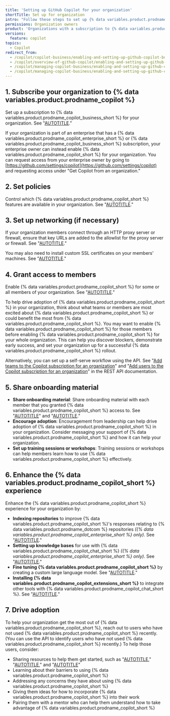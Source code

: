 ```yaml
---
title: 'Setting up GitHub Copilot for your organization'
shortTitle: Set up for organization
intro: "Follow these steps to set up {% data variables.product.prodname_copilot %} in your organization."
permissions: Organization owners
product: 'Organizations with a subscription to {% data variables.product.prodname_copilot_enterprise_short %} or {% data variables.product.prodname_copilot_business_short %}'
versions:
  feature: copilot
topics:
  - Copilot
redirect_from:
  - /copilot/copilot-business/enabling-and-setting-up-github-copilot-business
  - /copilot/overview-of-github-copilot/enabling-and-setting-up-github-copilot-for-business
  - /copilot/managing-copilot-business/enabling-and-setting-up-github-copilot-for-business
  - /copilot/managing-copilot-business/enabling-and-setting-up-github-copilot-business
---
```


## 1. Subscribe your organization to {% data variables.product.prodname_copilot %}

Set up a subscription to {% data variables.product.prodname_copilot_business_short %} for your organization. See "[AUTOTITLE](/copilot/managing-copilot/managing-github-copilot-in-your-organization/subscribing-to-copilot-for-your-organization)."

If your organization is part of an enterprise that has a {% data variables.product.prodname_copilot_enterprise_short %} or {% data variables.product.prodname_copilot_business_short %} subscription, your enterprise owner can instead enable {% data variables.product.prodname_copilot_short %} for your organization. You can request access from your enterprise owner by going to [https://github.com/settings/copilot](https://github.com/settings/copilot) and requesting access under "Get Copilot from an organization."

## 2. Set policies

Control which {% data variables.product.prodname_copilot_short %} features are available in your organization. See "[AUTOTITLE](/copilot/managing-copilot/managing-github-copilot-in-your-organization/managing-github-copilot-features-in-your-organization/managing-policies-for-copilot-in-your-organization)."

## 3. Set up networking (if necessary)

If your organization members connect through an HTTP proxy server or firewall, ensure that key URLs are added to the allowlist for the proxy server or firewall. See "[AUTOTITLE](/copilot/managing-copilot/managing-github-copilot-in-your-organization/configuring-your-proxy-server-or-firewall-for-copilot)."

You may also need to install custom SSL certificates on your members' machines. See "[AUTOTITLE](/copilot/managing-copilot/configure-personal-settings/configuring-network-settings-for-github-copilot#-installing-custom-certificates)."

## 4. Grant access to members

Enable {% data variables.product.prodname_copilot_short %} for some or all members of your organization. See "[AUTOTITLE](/copilot/managing-copilot/managing-github-copilot-in-your-organization/managing-access-to-github-copilot-in-your-organization/granting-access-to-copilot-for-members-of-your-organization)."

To help drive adoption of {% data variables.product.prodname_copilot_short %} in your organization, think about what teams or members are most excited about {% data variables.product.prodname_copilot_short %} or could benefit the most from {% data variables.product.prodname_copilot_short %}. You may want to enable {% data variables.product.prodname_copilot_short %} for those members before enabling {% data variables.product.prodname_copilot_short %} for your whole organization. This can help you discover blockers, demonstrate early success, and set your organization up for a successful {% data variables.product.prodname_copilot_short %} rollout.

Alternatively, you can set up a self-serve workflow using the API. See "[Add teams to the Copilot subscription for an organization](/rest/copilot/copilot-user-management?apiVersion=2022-11-28#add-teams-to-the-copilot-subscription-for-an-organization)" and "[Add users to the Copilot subscription for an organization](/rest/copilot/copilot-user-management?apiVersion=2022-11-28#add-users-to-the-copilot-subscription-for-an-organization)" in the REST API documentation.

## 5. Share onboarding material

* **Share onboarding material**: Share onboarding material with each member that you granted {% data variables.product.prodname_copilot_short %} access to. See "[AUTOTITLE](/copilot/setting-up-github-copilot/setting-up-github-copilot-for-yourself)" and "[AUTOTITLE](/copilot/using-github-copilot/best-practices-for-using-github-copilot)."
* **Encourage adoption**: Encouragement from leadership can help drive adoption of {% data variables.product.prodname_copilot_short %} in your organization. Consider messaging your support of {% data variables.product.prodname_copilot_short %} and how it can help your organization.
* **Set up training sessions or workshops**: Training sessions or workshops can help members learn how to use {% data variables.product.prodname_copilot_short %} effectively.

## 6. Enhance the {% data variables.product.prodname_copilot_short %} experience

Enhance the {% data variables.product.prodname_copilot_short %} experience for your organization by:

* **Indexing repositories** to improve {% data variables.product.prodname_copilot_short %}'s responses relating to {% data variables.product.prodname_dotcom %} repositories _({% data variables.product.prodname_copilot_enterprise_short %} only)_. See "[AUTOTITLE](/copilot/managing-copilot/managing-github-copilot-in-your-organization/managing-github-copilot-features-in-your-organization/indexing-repositories-for-copilot-chat)."
* **Setting up knowledge bases** for use with {% data variables.product.prodname_copilot_chat_short %} _({% data variables.product.prodname_copilot_enterprise_short %} only)_. See "[AUTOTITLE](/enterprise-cloud@latest/copilot/managing-copilot/managing-github-copilot-in-your-organization/managing-github-copilot-features-in-your-organization/managing-copilot-knowledge-bases)."
* **Fine tuning {% data variables.product.prodname_copilot_short %}** by creating a custom large language model. See "[AUTOTITLE](/copilot/managing-copilot/managing-github-copilot-in-your-organization/customizing-copilot-for-your-organization/creating-a-custom-model-for-github-copilot)."
* **Installing {% data variables.product.prodname_copilot_extensions_short %}** to integrate other tools with {% data variables.product.prodname_copilot_chat_short %}. See "[AUTOTITLE](/copilot/managing-copilot/managing-github-copilot-in-your-organization/managing-github-copilot-features-in-your-organization/installing-github-copilot-extensions-for-your-organization)."

## 7. Drive adoption

To help your organization get the most out of {% data variables.product.prodname_copilot_short %}, reach out to users who have not used {% data variables.product.prodname_copilot_short %} recently. (You can use the API to identify users who have not used {% data variables.product.prodname_copilot_short %} recently.) To help those users, consider:

* Sharing resources to help them get started, such as "[AUTOTITLE](/copilot/setting-up-github-copilot/setting-up-github-copilot-for-yourself)," "[AUTOTITLE](/copilot/using-github-copilot/best-practices-for-using-github-copilot)," and "[AUTOTITLE](/copilot/using-github-copilot/prompt-engineering-for-github-copilot)"
* Learning about their barriers to using {% data variables.product.prodname_copilot_short %}
* Addressing any concerns they have about using {% data variables.product.prodname_copilot_short %}
* Giving them ideas for how to incorporate {% data variables.product.prodname_copilot_short %} into their work
* Pairing them with a mentor who can help them understand how to take advantage of {% data variables.product.prodname_copilot_short %}
